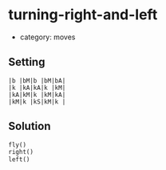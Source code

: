 # turning-right-and-left
- category: moves

## Setting

```
|b |bM|b |bM|bA|
|k |kA|kA|k |kM|
|kA|kM|k |kM|kA|
|kM|k |kS|kM|k |
```

## Solution

```python
fly()
right()
left()
```
